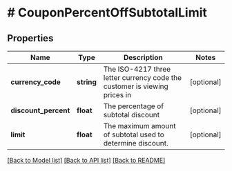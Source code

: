 # # CouponPercentOffSubtotalLimit

## Properties

Name | Type | Description | Notes
------------ | ------------- | ------------- | -------------
**currency_code** | **string** | The ISO-4217 three letter currency code the customer is viewing prices in | [optional]
**discount_percent** | **float** | The percentage of subtotal discount | [optional]
**limit** | **float** | The maximum amount of subtotal used to determine discount. | [optional]

[[Back to Model list]](../../README.md#models) [[Back to API list]](../../README.md#endpoints) [[Back to README]](../../README.md)
